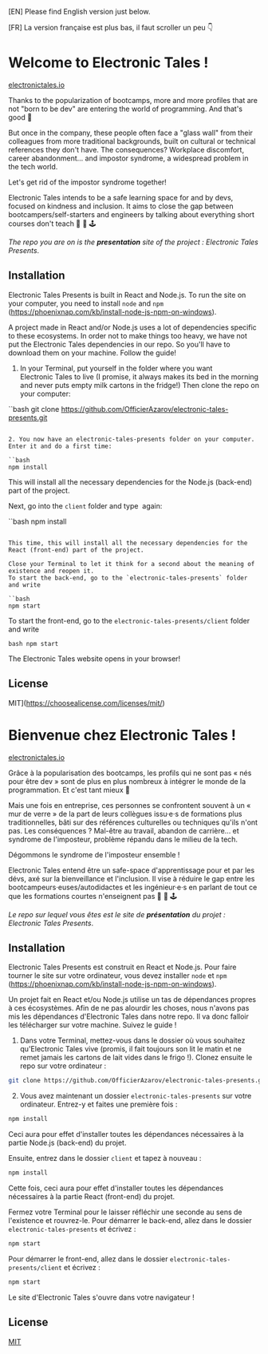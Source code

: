 [EN] Please find English version just below.

[FR] La version française est plus bas, il faut scroller un peu 👇

# Welcome to Electronic&nbsp;Tales !

[electronictales.io](https://www.electronictales.io)

Thanks to the popularization of bootcamps, more and more profiles that are not "born to be dev" are entering the world of programming. And that's good 👏

But once in the company, these people often face a "glass wall" from their colleagues from more traditional backgrounds, built on cultural or technical references they don't have. The consequences? Workplace discomfort, career abandonment... and impostor syndrome, a widespread problem in the tech world.

Let's get rid of the impostor syndrome together!

Electronic&nbsp;Tales intends to be a safe learning space for and by devs, focused on kindness and inclusion. It aims to close the gap between bootcampers/self-starters and engineers by talking about everything short courses don't teach 💾 🔋 🕹️

_The repo you are on is the **presentation** site of the project : Electronic&nbsp;Tales Presents_.

## Installation

Electronic&nbsp;Tales Presents is built in React and Node.js. To run the site on your computer, you need to install `node` and `npm` (https://phoenixnap.com/kb/install-node-js-npm-on-windows).

A project made in React and/or Node.js uses a lot of dependencies specific to these ecosystems. In order not to make things too heavy, we have not put the Electronic&nbsp;Tales dependencies in our repo. So you'll have to download them on your machine. Follow the guide!

1. In your Terminal, put yourself in the folder where you want Electronic&nbsp;Tales to live (I promise, it always makes its bed in the morning and never puts empty milk cartons in the fridge!) Then clone the repo on your computer:

``bash
git clone https://github.com/OfficierAzarov/electronic-tales-presents.git
```

2. You now have an electronic-tales-presents folder on your computer. Enter it and do a first time:

``bash
npm install
```

This will install all the necessary dependencies for the Node.js (back-end) part of the project.

Next, go into the `client` folder and type&nbsp; again:

``bash
npm install
```

This time, this will install all the necessary dependencies for the React (front-end) part of the project.

Close your Terminal to let it think for a second about the meaning of existence and reopen it.
To start the back-end, go to the `electronic-tales-presents` folder and write

``bash
npm start
```

To start the front-end, go to the `electronic-tales-presents/client` folder and write

``bash
npm start
``

The Electronic&nbsp;Tales website opens in your browser!

## License

MIT](https://choosealicense.com/licenses/mit/)


# Bienvenue chez Electronic&nbsp;Tales !

[electronictales.io](https://www.electronictales.io)

Grâce à la popularisation des bootcamps, les profils qui ne sont pas « nés pour être dev » sont de plus en plus nombreux à intégrer le monde de la programmation. Et c'est tant mieux 👏

Mais une fois en entreprise, ces personnes se confrontent souvent à un « mur de verre » de la part de leurs collègues issu·e·s de formations plus traditionnelles, bâti sur des références culturelles ou techniques qu'ils n'ont pas. Les conséquences ? Mal-être au travail, abandon de carrière... et syndrome de l'imposteur, problème répandu dans le milieu de la tech.

Dégommons le syndrome de l'imposteur ensemble !

Electronic&nbsp;Tales entend être un safe-space d'apprentissage pour et par les dévs, axé sur la bienveillance et l'inclusion. Il vise à réduire le gap entre les bootcampeurs·euses/autodidactes et les ingénieur·e·s en parlant de tout ce que les formations courtes n'enseignent pas 💾 🔋 🕹️

_Le repo sur lequel vous êtes est le site de **présentation** du projet : Electronic&nbsp;Tales Presents_.

## Installation

Electronic&nbsp;Tales Presents est construit en React et Node.js. Pour faire tourner le site sur votre ordinateur, vous devez installer `node` et `npm` (https://phoenixnap.com/kb/install-node-js-npm-on-windows).

Un projet fait en React et/ou Node.js utilise un tas de dépendances propres à ces écosystèmes. Afin de ne pas alourdir les choses, nous n'avons pas mis les dépendances d'Electronic&nbsp;Tales dans notre repo. Il va donc falloir les télécharger sur votre machine. Suivez le guide&nbsp;!

1. Dans votre Terminal, mettez-vous dans le dossier où vous souhaitez qu'Electronic&nbsp;Tales vive (promis, il fait toujours son lit le matin et ne remet jamais les cartons de lait vides dans le frigo !). Clonez ensuite le repo sur votre ordinateur :

```bash
git clone https://github.com/OfficierAzarov/electronic-tales-presents.git
```

2. Vous avez maintenant un dossier `electronic-tales-presents` sur votre ordinateur. Entrez-y et faites une première fois&nbsp;:

```bash
npm install
```

Ceci aura pour effet d'installer toutes les dépendances nécessaires à la partie Node.js (back-end) du projet.

Ensuite, entrez dans le dossier `client` et tapez à nouveau&nbsp;:

```bash
npm install
```

Cette fois, ceci aura pour effet d'installer toutes les dépendances nécessaires à la partie React (front-end) du projet.

Fermez votre Terminal pour le laisser réfléchir une seconde au sens de l'existence et rouvrez-le.
Pour démarrer le back-end, allez dans le dossier `electronic-tales-presents` et écrivez&nbsp;:

```bash
npm start
```

Pour démarrer le front-end, allez dans le dossier `electronic-tales-presents/client` et écrivez&nbsp;:

```bash
npm start
```

Le site d'Electronic&nbsp;Tales s'ouvre dans votre navigateur&nbsp;!

## License

[MIT](https://choosealicense.com/licenses/mit/)
